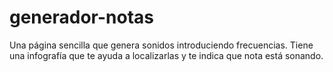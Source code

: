 # generador-notas
Una página sencilla que genera sonidos introduciendo frecuencias. Tiene una infografía que te ayuda a localizarlas y te indica que nota está sonando.
